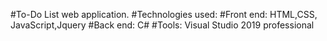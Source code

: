 #To-Do List web application.
#Technologies used: 
#Front end: HTML,CSS, JavaScript,Jquery
#Back end: C#
#Tools: Visual Studio 2019 professional 
